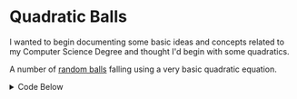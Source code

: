 # Quadratic Balls

I wanted to begin documenting some basic ideas and concepts related to my Computer Science Degree and thought I'd begin with some quadratics.

A number of [random balls](https://benjaminfox1.github.io/quadratic_balls/) falling using a very basic quadratic equation.

<details><summary>Code Below</summary>
<p>
  
 ``` javascript

var circle;

function setup() {
  createCanvas(600, 600);
  
  circle = {
		x_pos: 50,
		y_pos: 10,
		size: random (50,100)
	};
}

function draw() {
  background(150);
  fill(255,100,100,150);

  ellipse(circle.x_pos,
    circle.y_pos,
    circle.size,
    circle.size)
  
  circle.x_pos=circle.x_pos+0.8;
  circle.y_pos = pow((0.07*circle.x_pos),2)

  fill(255,255,100,150);
  ellipse(circle.x_pos+50,
    circle.y_pos+20,
    circle.size+10,
    circle.size+10)

  circle.x_pos=circle.x_pos+0.4;
  circle.y_pos = pow((0.05*circle.x_pos),2)

  fill(255,100,255,150);
  ellipse(circle.x_pos+50,
    circle.y_pos+75,
    circle.size+20,
    circle.size+20)

  circle.x_pos=circle.x_pos+0.6;
  circle.y_pos = pow((0.08*circle.x_pos),2)

  fill(255,150,255,150);
  ellipse(circle.x_pos+150,
    circle.y_pos+75,
    circle.size+20,
    circle.size+20)

  circle.x_pos=circle.x_pos+0.6;
  circle.y_pos = pow((0.08*circle.x_pos),2)

  
  fill(200,200,100,150);
  ellipse(circle.x_pos+50,
    circle.y_pos+120,
    circle.size+50,
    circle.size+50)

  circle.x_pos=circle.x_pos+1;
  circle.y_pos = pow((0.1*circle.x_pos),2)
}
```

</p>
</details>
